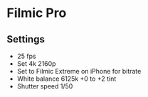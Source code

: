 # Filmic Pro

## Settings

- 25 fps
- Set 4k 2160p
- Set to Filmic Extreme on iPhone for bitrate
- White balance 6125k +0 to +2 tint
- Shutter speed 1/50
